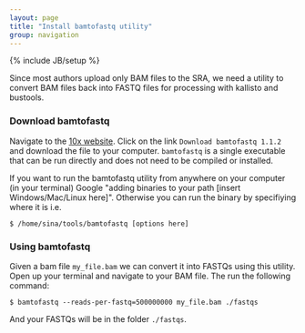 ```yaml
---
layout: page
title: "Install bamtofastq utility"
group: navigation
---
```


{% include JB/setup %}

Since most authors upload only BAM files to the SRA, we need a utility to convert BAM files back into FASTQ files for processing with kallisto and bustools.

### Download bamtofastq
Navigate to the [10x website](https://support.10xgenomics.com/docs/bamtofastq). Click on the link `Download bamtofastq 1.1.2` and download the file to your computer. `bamtofastq` is a single executable that can be run directly and does not need to be compiled or installed.

If you want to run the bamtofastq utility from anywhere on your computer (in your terminal) Google "adding binaries to your path [insert Windows/Mac/Linux here]". Otherwise you can run the binary by specifiying where it is i.e.
```
$ /home/sina/tools/bamtofastq [options here]
```

### Using bamtofastq
Given a bam file `my_file.bam` we can convert it into FASTQs using this utility. Open up your terminal and navigate to your BAM file. The run the following command:

```
$ bamtofastq --reads-per-fastq=500000000 my_file.bam ./fastqs
```
And your FASTQs will be in the folder `./fastqs`.
